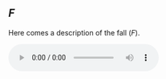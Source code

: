## *F*

Here comes a description of the fall (*F*).




<audio controls="controls">
  <source type="audio/mp3" src="ejemplo.wav"></source>
</audio>
